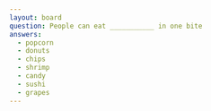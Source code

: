 ```yaml
---
layout: board
question: People can eat ___________ in one bite
answers:
  - popcorn
  - donuts
  - chips
  - shrimp
  - candy
  - sushi
  - grapes
---
```


